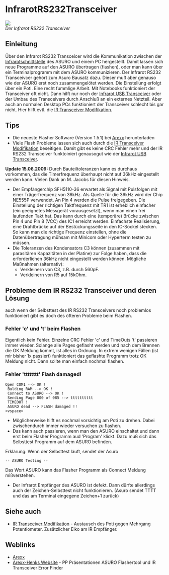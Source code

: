 # InfrarotRS232Transceiver

![][1]  
*Der Infrarot RS232 Transceiver*<vspace>

## Einleitung<vspace>

Über den Infrarot RS232 Transceicer wird die Kommunikation zwischen der [Infrarotschnittstelle][2] des ASURO und einem PC hergestellt. Damit lassen sich neue Programme auf den ASURO übertragen (flashen), oder man kann über ein Terminalprogramm mit dem ASURO kommunizieren. Der Infrarot RS232 Transceivcer gehört zum Asuro Bausatz dazu. Dieser muß aber genauso wie der ASURO erst noch zusammengelötet werden. Die Einstellung erfolgt über ein Poti. Eine recht fummlige Arbeit. Mit Notebooks funktioniert der Transceiver oft nicht. Dann hilft nur noch der [Infrarot USB Transceiver][3] oder der Umbau des Transceivers durch Anschluß an ein externes Netzteil. Aber auch an normalen Desktop PCs funktioniert der Transceiver schlecht bis gar nicht. Hier hilft evtl. die [IR Transceiver Modifikation][4]. <vspace>

## Tips<vspace>

*   Die neueste Flasher Software (Version 1.5.1) bei [Arexx][5] herunterladen 
*   Viele Flash Probleme lassen sich auch durch die [IR Transceiver Modifikation][4] beseitigen. Damit gibt es keine CRC Fehler mehr und der IR RS232 Transceiver funktoiniert genausogut wie der [Infrarot USB Transceiver][3]. <vspace>

**Update 15.06.2009:** Durch Bauteiltoleranzen kann es durchaus vorkommen, das die Timerfrequenz überhaupt nicht auf 36kHz eingestellt werden kann. Vielen Dank an M. Jacobs für diesen Hinweis. 

*   Der Empfängerchip SFH5110-36 erwartet als Signal mit Pulsfolgen mit einer Trägerfrequenz von 36kHz. Als Quelle für die 36kHz wird der Chip NE555P verwendet. An Pin 4 werden die Pulse freigegeben. Die Einstellung der richtigen Taktfrequenz mit TR1 ist erheblich einfacher (ein geeignetes Messgerät vorausgesetzt), wenn man einen frei laufenden Takt hat. Das kann durch eine (temporäre) Brücke zwischen Pin 4 und Pin 8 (VCC) des IC1 erreicht werden. Einfachste Realisierung, eine Drahtbrücke auf der Bestückungsseite in den IC-Sockel stecken. So kann man die richtige Frequenz einstellen, ohne die Datenübertragung mühsam mit Minicom oder Hyperterm testen zu müssen. 
*   Die Toleranzen des Kondensators C3 können (zusammen mit parasitären Kapazitäten in der Platine) zur Folge haben, dass die erforderlichen 36kHz nicht eingestellt werden können. Mögliche Maßnahmen (alternativ): 
    *   Verkleinern von C3, z.B. durch 560pF. 
    *   Verkleinern von R5 auf 15kOhm. <vspace>

## Probleme dem IR RS232 Transceiver und deren Lösung<vspace>

auch wenn der Selbsttest des IR RS232 Transceivers noch problemlos funktioniert gibt es doch des öfteren Probleme beim Flashen. <vspace>

### Fehler 'c' und 't' beim Flashen <vspace>

Eigentlich kein Fehler. Einzelne CRC Fehler 'c' und TimeOuts 't' passieren immer wieder. Solange alle Pages geflasht werden und nach dem Brennen die OK Meldung kommt, ist alles in Ordnung. In extrem wenigen Fällen (ist mir bisher 1x passiert) funktioniert das geflashte Programm trotz OK Meldung nicht. Dann sollte man einfach nochmal flashen. <vspace>

### Fehler 'tttttttt' Flash damaged!<vspace>

    Open COM1 --> OK !
     Bulding RAM --> OK !
     Connect to ASURO --> OK !
     Sending Page 000 of 085 --> tttttttttt
     TIMEOUT !
     ASURO dead --> FLASH damaged !! 
    <vspace>

*   Möglicherweise hilft es nochmal vorsichtig am Poti zu drehen. Dabei zwischendurch immer wieder versuchen zu flashen. 
*   Das kann auch passieren, wenn man den ASURO einschaltet und dann erst beim Flasher Programm aud 'Program' klickt. Dazu muß sich das Selbsttest Programm auf dem ASURO befinden. 

Erklärung: Wenn der Selbsttest läuft, sendet der Asuro 

    -- ASURO Testing --
    

Das Wort ASURO kann das Flasher Programm als Connect Meldung mißverstehen. 

*   Der Infrarot Empfänger des ASURO ist defekt. Dann dürfte allerdings auch der Zeichen-Selbsttest nicht funktionieren. (Asuro sendet TTTT und das am Terminal eingegene Zeichen+1 zurück) <vspace>

## Siehe auch <vspace>

*   [IR Transceiver Modifikation][4] - Austausch des Poti gegen Mehrgang Potentiometer. Zusätzlicher Elko am IR Empfänger. <vspace>

## Weblinks<vspace>

*   [Arexx][5] 
*   [Arexx-Henks Website][6] - PP Präsentationen ASURO Flashertool und IR Transceiver Error Finder <vspace>

 [1]: http://www.asurowiki.de/pmwiki/uploads/Main/rs232_ir_transeiver.jpg ""
 [2]: http://www.asurowiki.de/pmwiki/pmwiki.php/Main/Infrarotschnittstelle
 [3]: http://www.asurowiki.de/pmwiki/pmwiki.php/Main/InfrarotUSBTransceiver
 [4]: http://www.asurowiki.de/pmwiki/pmwiki.php/Main/IRTransceiverModifikation
 [5]: http://www.arexx.com
 [6]: http://home.kpn.nl/h.van.winkoop/Asuro/Info/AsuInfPagFrm.htm

